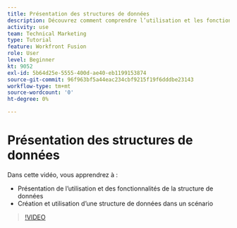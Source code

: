 ```yaml
---
title: Présentation des structures de données
description: Découvrez comment comprendre l’utilisation et les fonctionnalités de la structure de données, ainsi que comment créer et utiliser une structure de données dans un scénario, le tout dans [!DNL Adobe Workfront Fusion].
activity: use
team: Technical Marketing
type: Tutorial
feature: Workfront Fusion
role: User
level: Beginner
kt: 9052
exl-id: 5b64d25e-5555-400d-ae40-eb1199153874
source-git-commit: 96f963bf5a44eac234cbf9215f19f6dddbe23143
workflow-type: tm+mt
source-wordcount: '0'
ht-degree: 0%

---
```


# Présentation des structures de données

Dans cette vidéo, vous apprendrez à :

* Présentation de l’utilisation et des fonctionnalités de la structure de données
* Création et utilisation d’une structure de données dans un scénario

>[!VIDEO](https://video.tv.adobe.com/v/335293/?quality=12)

